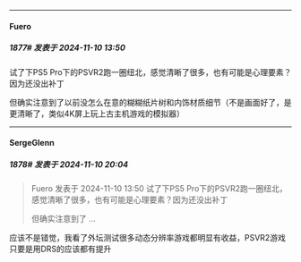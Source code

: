 ﻿
*****

####  Fuero  
##### 1877#       发表于 2024-11-10 13:50

试了下PS5 Pro下的PSVR2跑一圈纽北，感觉清晰了很多，也有可能是心理要素？因为还没出补丁

但确实注意到了以前没怎么在意的糊糊纸片树和内饰材质细节（不是画面好了，是更清晰了，类似4K屏上玩上古主机游戏的模拟器）


*****

####  SergeGlenn  
##### 1878#       发表于 2024-11-10 20:04

<blockquote>Fuero 发表于 2024-11-10 13:50
试了下PS5 Pro下的PSVR2跑一圈纽北，感觉清晰了很多，也有可能是心理要素？因为还没出补丁

但确实注意到了 ...</blockquote>
应该不是错觉，我看了外坛测试很多动态分辨率游戏都明显有收益，PSVR2游戏只要是用DRS的应该都有提升


